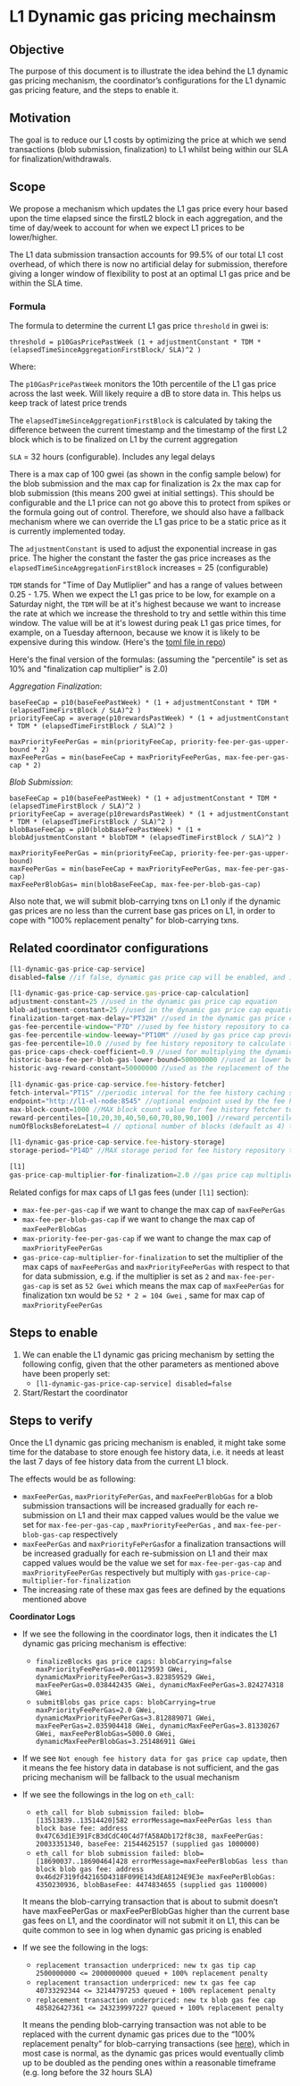# L1 Dynamic gas pricing mechainsm


## Objective

The purpose of this document is to illustrate the idea behind the L1 dynamic gas pricing mechanism, the coordinator’s configurations for the L1 dynamic gas pricing feature, and the steps to enable it.

## Motivation
The goal is to reduce our L1 costs by optimizing the price at which we send transactions (blob submission, finalization) to L1 whilst being within our SLA for finalization/withdrawals.

## Scope

We propose a mechanism which updates the L1 gas price every hour based upon the time elapsed since the firstL2 block in each aggregation, and the time of day/week to account for when we expect L1 prices to be lower/higher.

The L1 data submission transaction accounts for 99.5% of our total L1 cost overhead, of which there is now no artificial delay for submission, therefore giving a longer window of flexibility to post at an optimal L1 gas price and be within the SLA time.

### Formula

The formula to determine the current L1 gas price `threshold` in gwei is:

`threshold = p10GasPricePastWeek (1 + adjustmentConstant * TDM * (elapsedTimeSinceAggregationFirstBlock/ SLA)^2 )`

Where:

The `p10GasPricePastWeek` monitors the 10th percentile of the L1 gas price across the last week. Will likely require a dB to store data in. This helps us keep track of latest price trends

The `elapsedTimeSinceAggregationFirstBlock` is calculated by taking the difference between the current timestamp and the timestamp of the first L2 block which is to be finalized on L1 by the current aggregation

`SLA` = 32 hours (configurable). Includes any legal delays

There is a max cap of 100 gwei (as shown in the config sample below) for the blob submission and the max cap for finalization is 2x the max cap for blob submission (this means 200 gwei at initial settings). This should be configurable and the L1 price can not go above this to protect from spikes or the formula going out of control. Therefore, we should also have a fallback mechanism where we can override the L1 gas price to be a static price as it is currently implemented today.

The `adjustmentConstant` is used to adjust the exponential increase in gas price. The higher the constant the faster the gas price increases as the `elapsedTimeSinceAggregationFirstBlock` increases = 25 (configurable)

`TDM` stands for "Time of Day Mutliplier" and has a range of values between 0.25 - 1.75. When we expect the L1 gas price to be low, for example on a Saturday night, the `TDM` will be at it's highest because we want to increase the rate at which we increase the threshold to try and settle within this time window. The value will be at it's lowest during peak L1 gas price times, for example, on a Tuesday afternoon, because we know it is likely to be expensive during this window. (Here's the [toml file in repo](https://github.com/Consensys/linea-monorepo/blob/01925cd1e519b44f94f450964d271ae05735db22/config/common/gas-price-cap-time-of-day-multipliers.toml#L16))

Here's the final version of the formulas: (assuming the "percentile" is set as 10% and "finalization cap multiplier" is 2.0)

*Aggregation Finalization*:
``` 
baseFeeCap = p10(baseFeePastWeek) * (1 + adjustmentConstant * TDM * (elapsedTimeFirstBlock / SLA)^2 )
priorityFeeCap = average(p10rewardsPastWeek) * (1 + adjustmentConstant * TDM * (elapsedTimeFirstBlock / SLA)^2 )

maxPriorityFeePerGas = min(priorityFeeCap, priority-fee-per-gas-upper-bound * 2)
maxFeePerGas = min(baseFeeCap + maxPriorityFeePerGas, max-fee-per-gas-cap * 2)
```

*Blob Submission*:
```
baseFeeCap = p10(baseFeePastWeek) * (1 + adjustmentConstant * TDM * (elapsedTimeFirstBlock / SLA)^2 )
priorityFeeCap = average(p10rewardsPastWeek) * (1 + adjustmentConstant * TDM * (elapsedTimeFirstBlock / SLA)^2 )
blobBaseFeeCap = p10(blobBaseFeePastWeek) * (1 + blobAdjustmentConstant * blobTDM * (elapsedTimeFirstBlock / SLA)^2 )

maxPriorityFeePerGas = min(priorityFeeCap, priority-fee-per-gas-upper-bound)
maxFeePerGas = min(baseFeeCap + maxPriorityFeePerGas, max-fee-per-gas-cap)
maxFeePerBlobGas= min(blobBaseFeeCap, max-fee-per-blob-gas-cap)
```

Also note that, we will submit blob-carrying txns on L1 only if the dynamic gas prices are no less than the current base gas prices on L1, in order to cope with "100% replacement penalty" for blob-carrying txns. 

## Related coordinator configurations

```jsx
[l1-dynamic-gas-price-cap-service]
disabled=false //if false, dynamic gas price cap will be enabled, and if true, gas price cap will be behaved as static just like before

[l1-dynamic-gas-price-cap-service.gas-price-cap-calculation]
adjustment-constant=25 //used in the dynamic gas price cap equation
blob-adjustment-constant=25 //used in the dynamic gas price cap equation
finalization-target-max-delay="PT32H" //used in the dynamic gas price cap equation which is derived by our service level agreement that a L2 block should be finalized on L1 within 32 hours
gas-fee-percentile-window="P7D" //used by fee history repository to calculate the p10(baseFeePastWeek)
gas-fee-percentile-window-leeway="PT10M" //used by gas price cap provider to determine whether the currently cached fee history data is enough for gas price cap calculation, e.g. this means 50400 - 50 = 50350 blocks of fee history data from the past 7 days would be sufficient to proceed the calculation
gas-fee-percentile=10.0 //used by fee history repository to calculate the p10(baseFeePastWeek)
gas-price-caps-check-coefficient=0.9 //used for multiplying the dynamic gas price caps and check if they are higher than the current base gas fees on L1, this normally should be less than 1.0
historic-base-fee-per-blob-gas-lower-bound=500000000 //used as lower bound for p10(baseFeePerBlobGasPastWeek) from the dynamic gas price cap equation
historic-avg-reward-constant=50000000 //used as the replacement of the average of p10(rewardPastWeek) from the dynamic gas price cap equation

[l1-dynamic-gas-price-cap-service.fee-history-fetcher]
fetch-interval="PT1S" //periodic interval for the fee history caching service to fetch L1 fee history data
endpoint="http://l1-el-node:8545" //optional endpoint used by the fee history fetcher to make eth_feeHistory calls, if not given, the one defined in l1.eth-fee-history-endpoint or else l1.rpc-endpoint will be used
max-block-count=1000 //MAX block count value for fee history fetcher to be used in eth_feeHistory call (1000 is the most RPC call can support)
reward-percentiles=[10,20,30,40,50,60,70,80,90,100] //reward percentiles for fee history fetcher to be used in eth_feeHistory call
numOfBlocksBeforeLatest=4 // optional number of blocks (default as 4) to avoid requesting fee history of the head block from nodes that were not catching up with the chain head yet

[l1-dynamic-gas-price-cap-service.fee-history-storage]
storage-period="P14D" //MAX storage period for fee history repository to prune db, e.g. 14 days means the db would not contain records with block number < ("latest L1 block number" - 100800)

[l1]
gas-price-cap-multiplier-for-finalization=2.0 //gas price cap multiplier for finalization tx, since after this feature deployed, the gas price caps of finalization would always be n times that of data submission, regardless of whether the dynamic gas price cap service is enabled or not
```

Related configs for max caps of L1 gas fees (under `[l1]` section):

- `max-fee-per-gas-cap` if we want to change the max cap of `maxFeePerGas`
- `max-fee-per-blob-gas-cap` if we want to change the max cap of `maxFeePerBlobGas`
- `max-priority-fee-per-gas-cap` if we want to change the max cap of `maxPriorityFeePerGas`
- `gas-price-cap-multiplier-for-finalization` to set the multiplier of the max caps of `maxFeePerGas` and `maxPriorityFeePerGas` with respect to that for data submission, e.g. if the multiplier is set as `2` and `max-fee-per-gas-cap` is set as `52 Gwei` which means the max cap of `maxFeePerGas` for finalization txn would be `52 * 2 = 104 Gwei` , same for max cap of `maxPriorityFeePerGas`

## Steps to enable

1. We can enable the L1 dynamic gas pricing mechanism by setting the following config, given that the other parameters as mentioned above have been properly set:
    - `[l1-dynamic-gas-price-cap-service] disabled=false`
3. Start/Restart the coordinator

## Steps to verify

Once the L1 dynamic gas pricing mechanism is enabled, it might take some time for the database to store enough fee history data, i.e. it needs at least the last 7 days of fee history data from the current L1 block.

The effects would be as following:

- `maxFeePerGas`, `maxPriorityFePerGas`, and `maxFeePerBlobGas` for a blob submission transactions will be increased gradually for each re-submission on L1 and their max capped values would be the value we set for `max-fee-per-gas-cap` , `maxPriorityFeePerGas` , and `max-fee-per-blob-gas-cap` respectively
- `maxFeePerGas` and `maxPriorityFePerGas`for a finalization transactions will be increased gradually for each re-submission on L1 and their max capped values would be the value we set for `max-fee-per-gas-cap`  and `maxPriorityFeePerGas` respectively but multiply with `gas-price-cap-multiplier-for-finalization`
- The increasing rate of these max gas fees are defined by the equations mentioned above

**Coordinator Logs**

- If we see the following in the coordinator logs, then it indicates the L1 dynamic gas pricing mechanism is effective:
    - `finalizeBlocks gas price caps: blobCarrying=false maxPriorityFeePerGas=0.001129593 GWei, dynamicMaxPriorityFeePerGas=3.823859529 GWei, maxFeePerGas=0.038442435 GWei, dynamicMaxFeePerGas=3.824274318 GWei`
    - `submitBlobs gas price caps: blobCarrying=true maxPriorityFeePerGas=2.0 GWei, dynamicMaxPriorityFeePerGas=3.812889071 GWei, maxFeePerGas=2.035904418 GWei, dynamicMaxFeePerGas=3.81330267 GWei, maxFeePerBlobGas=5000.0 GWei, dynamicMaxFeePerBlobGas=3.251486911 GWei` 
- If we see  `Not enough fee history data for gas price cap update`, then it means the fee history data in database is not sufficient, and the gas pricing mechanism will be fallback to the usual mechanism
- If we see the followings in the log on `eth_call`:
    - `eth_call for blob submission failed: blob=[13513839..13514420]582 errorMessage=maxFeePerGas less than block base fee: address 0x47C63d1E391FcB3dCdC40C4d7fA58ADb172f8c38, maxFeePerGas: 20033351340, baseFee: 21544625157 (supplied gas 1000000)`
    - `eth_call for blob submission failed: blob=[18690037..18690464]428 errorMessage=maxFeePerBlobGas less than block blob gas fee: address 0x46d2F319fd42165D4318F099E143dEA8124E9E3e maxFeePerBlobGas: 4350230936, blobBaseFee: 4474834655 (supplied gas 1100000)`
    
    It means the blob-carrying transaction that is about to submit doesn’t have maxFeePerGas or maxFeePerBlobGas higher than the current base gas fees on L1, and the coordinator will not submit it on L1, this can be quite common to see in log when dynamic gas pricing is enabled
- If we see the following in the logs:
    - `replacement transaction underpriced: new tx gas tip cap 2500000000 <= 2000000000 queued + 100% replacement penalty`
    - `replacement transaction underpriced: new tx gas fee cap 40733292344 <= 32144797253 queued + 100% replacement penalty`
    - `replacement transaction underpriced: new tx blob gas fee cap 485826427361 <= 243239997227 queued + 100% replacement penalty`
    
    It means the pending blob-carrying transaction was not able to be replaced with the current dynamic gas prices due to the “100% replacement penalty” for blob-carrying transactions (see [here](https://github.com/colinlyguo/EIP-4844-dev-usage?tab=readme-ov-file#:~:text=Due%20to%20blob%20pool%27s%20constraints)), which in most case is normal, as the dynamic gas prices would eventually climb up to be doubled as the pending ones within a reasonable timeframe (e.g. long before the 32 hours SLA) 